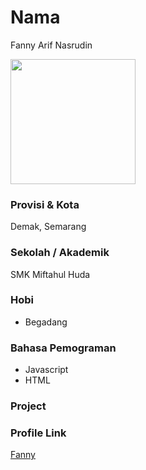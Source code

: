 # Nama
Fanny Arif Nasrudin

<img src="https://avatars.githubusercontent.com/u/72980035?s=96&v=4" width="200" height="200" align="center"/>

### Provisi & Kota

Demak, Semarang

### Sekolah / Akademik
SMK Miftahul Huda

### Hobi

- Begadang


### Bahasa Pemograman 

- Javascript
- HTML

### Project



### Profile Link

[Fanny](https://github.com/fanian26)
